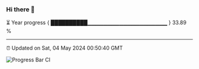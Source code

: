 ### Hi there 👋

⏳ Year progress { ██████████▁▁▁▁▁▁▁▁▁▁▁▁▁▁▁▁▁▁▁▁ } 33.89 %

---

⏰ Updated on Sat, 04 May 2024 00:50:40 GMT

![Progress Bar CI](https://github.com/liununu/liununu/workflows/Progress%20Bar%20CI/badge.svg)

